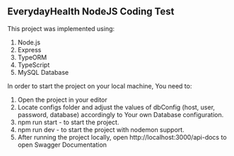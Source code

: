 ## EverydayHealth NodeJS Coding Test

This project was implemented using:

1.   Node.js
2.   Express
3.   TypeORM
4.   TypeScript
5.   MySQL Database

In order to start the project on your local machine, You need to:

1.   Open the project in your editor
2.   Locate configs folder and adjust the values of dbConfig (host, user, password, database) accordingly to Your own Database configuration.
3.   npm run start - to start the project.
4.   npm run dev - to start the project with nodemon support.
5.   After running the project locally, open http://localhost:3000/api-docs to open Swagger Documentation
